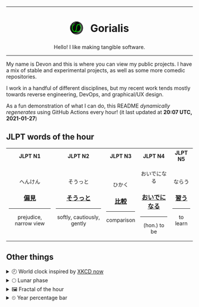 ***

<h1 align="center">
<sub>
    <img src="readme/resources/avatar.png" height="36">
</sub>
&nbsp;
Gorialis
</h1>
<p align="center">
Hello! I like making tangible software.
</p>

***

My name is Devon and this is where you can view my public projects. I have a mix of stable and experimental projects, as well as some more comedic repositories.

I work in a handful of different disciplines, but my recent work tends mostly towards reverse engineering, DevOps, and graphical/UX design.

As a fun demonstration of what I can do, this README *dynamically regenerates* using GitHub Actions every hour! (it last updated at **20:07 UTC, 2021-01-27**)

<h2>JLPT words of the hour</h2>
<table>
    <tr>
        <th>JLPT N1</th>
        <th>JLPT N2</th>
        <th>JLPT N3</th>
        <th>JLPT N4</th>
        <th>JLPT N5</th>
    </tr>
    <tr>
        <td>
            <p align="center">へんけん</p>
            <h3 align="center"><b><a href="https://jisho.org/search/%E5%81%8F%E8%A6%8B">偏見</a></b></h3>
            <hr>
            <p align="center">prejudice,<wbr> narrow view</p>
        </td>
        <td>
            <p align="center">そうっと</p>
            <h3 align="center"><b><a href="https://jisho.org/search/%E3%81%9D%E3%81%86%E3%81%A3%E3%81%A8">そうっと</a></b></h3>
            <hr>
            <p align="center">softly,<wbr> cautiously,<wbr> gently</p>
        </td>
        <td>
            <p align="center">ひかく</p>
            <h3 align="center"><b><a href="https://jisho.org/search/%E6%AF%94%E8%BC%83">比較</a></b></h3>
            <hr>
            <p align="center">comparison</p>
        </td>
        <td>
            <p align="center">おいでになる</p>
            <h3 align="center"><b><a href="https://jisho.org/search/%E3%81%8A%E3%81%84%E3%81%A7%E3%81%AB%E3%81%AA%E3%82%8B">おいでになる</a></b></h3>
            <hr>
            <p align="center">(hon.) to be</p>
        </td>
        <td>
            <p align="center">ならう</p>
            <h3 align="center"><b><a href="https://jisho.org/search/%E7%BF%92%E3%81%86">習う</a></b></h3>
            <hr>
            <p align="center">to learn</p>
        </td>
    </tr>
</table>

<h2>Other things</h2>
<details>
<summary>🕗  World clock inspired by <a href="https://xkcd.com/now">XKCD now</a></summary>

> <img src="generated/now.png" width="512">

</details>
<details>
<summary>🌕 Lunar phase</summary>

The moon is approximately 51.58% through its phase (Full Moon).

</details>
<details>
<summary>&#x1f5bc; Fractal of the hour</summary>

> <img src="generated/fractal.png" width="512">

</details>
<details>
<summary>&#x23f2; Year percentage bar</summary>
<pre><code>2021 [█▁▁▁▁▁▁▁▁▁▁▁▁▁▁▁▁▁▁▁] 7.35%</code></pre>
</details>

